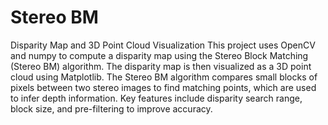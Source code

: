 # Stereo BM
 Disparity Map and 3D Point Cloud Visualization  This project uses OpenCV and numpy to compute a disparity map using the Stereo Block Matching (Stereo BM) algorithm. The disparity map is then visualized as a 3D point cloud using Matplotlib. The Stereo BM algorithm compares small blocks of pixels between two stereo images to find matching points, which are used to infer depth information. Key features include disparity search range, block size, and pre-filtering to improve accuracy.
